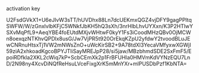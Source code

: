 activation key

U2FsdGVkX1+U6eJIvW3sTT/hUVDhx88Ln7dcUEKmxQGZ4vjDFY9gagPPltqSWFW/W/zGnxlvlbKFjC5WNkfJbKH5hQ3sXh/3nrHlbLhvUYXxn/K3P2HTlwYSXvMqPfL9+AeqYBE4foEUtdMXjvWHtwF0kyY1Fs3iCoodMHzQBv0OjMCWn8oexqzNTKhvQPDlx8usG/Jw7VjPR5t920OrEkqKZpU2yfdwY2tvoodBLuJEwCNRnuHtsxTj1VW2mNWsZnO+uWcKirSB2+9A78tdXl3YecaVMfyxwXGWjI59ziA2xhkoadKgcoBPYJTIiSayMREJpP28/si5jaw/MBzbhmdSDE2SxFmF5/EpoiRDfkla2XKL2cWiq7kP+ScbCEmXk2p1FrBFUHIa0HMVmKdVYNzEQU7LnD/2N98ny4XcvDiNQfReHsuLVceFixgXrK5mMnYXr+mlPUSDbPzf1KbNTA=
